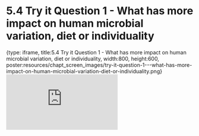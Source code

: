 # 5.4 Try it Question 1 - What has more impact on human microbial variation, diet or individuality
 
{type: iframe, title:5.4 Try it Question 1 - What has more impact on human microbial variation, diet or individuality, width:800, height:600, poster:resources/chapt_screen_images/try-it-question-1---what-has-more-impact-on-human-microbial-variation-diet-or-individuality.png}
![](https://sayumiyork.github.io/miniCURE-16S_Test/try-it-question-1---what-has-more-impact-on-human-microbial-variation-diet-or-individuality.html)
 

 
